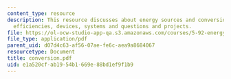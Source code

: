 ```yaml
---
content_type: resource
description: This resource discusses about energy sources and conversion, rules and
  efficiencies, devices, systems and questions and projects.
file: https://ol-ocw-studio-app-qa.s3.amazonaws.com/courses/5-92-energy-environment-and-society-spring-2007/e1a520cfab1954b1669e88bd1ef9f1b9_conversion.pdf
file_type: application/pdf
parent_uid: d07d4c63-af56-07ae-fe6c-aea9a8684067
resourcetype: Document
title: conversion.pdf
uid: e1a520cf-ab19-54b1-669e-88bd1ef9f1b9
---
```

